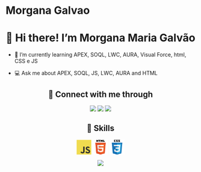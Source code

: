 # Morgana Galvao

<h1 align="center"> 👋 Hi there! I’m Morgana Maria Galvão</h1>

- 🌱 I’m currently learning APEX, SOQL, LWC, AURA, Visual Force, html, CSS e JS

- 💻 Ask me about APEX, SOQL, JS, LWC, AURA and HTML


 <h2 align="center">📱 Connect with me through</h2>
<div align="center"> 
  <a href = "mailto:morgana.galvao@gmail.com"><img src="https://img.shields.io/badge/-Gmail-%23333?style=for-the-badge&logo=gmail&logoColor=white" target="_blank"></a>
  <a href="https://www.linkedin.com/in/morgana-maria-galvao-48258326" target="_blank"><img src="https://img.shields.io/badge/-LinkedIn-%230077B5?style=for-the-badge&logo=linkedin&logoColor=white" target="_blank"></a> 
  <a href="https://trailblazer.me/id/morganamg" target="_blank"><img src="https://img.shields.io/badge/Salesforce-00A1E0?style=for-the-badge&logo=Salesforce&logoColor=white"></a> 
</div>


  <h2 align="center">🚀 Skills</h2>
  <p align="center"> 
  <img align="center" alt="Javascript" height="40" width="40" src="https://raw.githubusercontent.com/devicons/devicon/master/icons/javascript/javascript-original.svg">
  <img align="center" alt="HTML5" height="40" width="40" src="https://raw.githubusercontent.com/devicons/devicon/master/icons/html5/html5-original-wordmark.svg">
  <img align="center" alt="Css3" height="40" width="40" src="https://raw.githubusercontent.com/devicons/devicon/master/icons/css3/css3-original-wordmark.svg">

  
  
  <div align="center">
  <a href="https://github.com/MorganaGalvao">
  <img height="180em" src="https://github-readme-stats.vercel.app/api?username=MorganaGalvao&show_icons=true&theme=dracula&include_all_commits=true&count_private=true"/>
</div>

